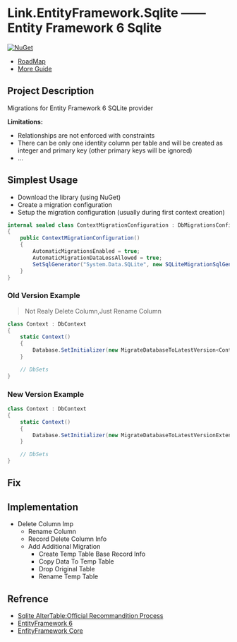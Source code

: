 
# Link.EntityFramework.Sqlite —— Entity Framework 6 Sqlite

[![NuGet](https://img.shields.io/nuget/v/Link.EntityFramework.Sqlite.svg?style=flat-square&label=nuget)](https://www.nuget.org/packages/Link.EntityFramework.Sqlite/)


* [RoadMap](RoadMap.md)
* [More Guide](docs/ReadMe.md)

## Project Description

Migrations for Entity Framework 6 SQLite provider  
  
**Limitations:**  

 - Relationships are not enforced with constraints  
 - There can be only one identity column per table and will be created as integer and primary key (other primary keys will be ignored)  
 - ...  
  
## Simplest Usage

 - Download the library (using NuGet)  
 - Create a migration configuration  
 - Setup the migration configuration (usually during first context creation)  

```csharp
internal sealed class ContextMigrationConfiguration : DbMigrationsConfiguration<Context>
{
    public ContextMigrationConfiguration()
    {
        AutomaticMigrationsEnabled = true;
        AutomaticMigrationDataLossAllowed = true;
        SetSqlGenerator("System.Data.SQLite", new SQLiteMigrationSqlGenerator());
    }
}
```

### Old Version Example

> Not Realy Delete Column,Just Rename Column
  
``` csharp
class Context : DbContext
{
    static Context()
    {
        Database.SetInitializer(new MigrateDatabaseToLatestVersion<Context, ContextMigrationConfiguration>(true));
    }

    // DbSets
}
```

### New Version Example

```csharp
class Context : DbContext
{
    static Context()
    {
        Database.SetInitializer(new MigrateDatabaseToLatestVersionExtention<Context, ContextMigrationConfiguration>(true));
    }

    // DbSets
}
```

## Fix



## Implementation

* Delete Column Imp
    * Rename Column
    * Record Delete Column Info
    * Add Additional Migration
        * Create Temp Table Base Record Info
        * Copy Data To Temp Table
        * Drop Original Table
        * Rename Temp Table

## Refrence

* [Sqlite AlterTable:Official Recommandition Process](https://sqlite.org/lang_altertable.html#otheralter)
* [EntityFramework 6](https://github.com/aspnet/EntityFramework6)
* [EnfityFramework Core](https://github.com/aspnet/EntityFrameworkCore)